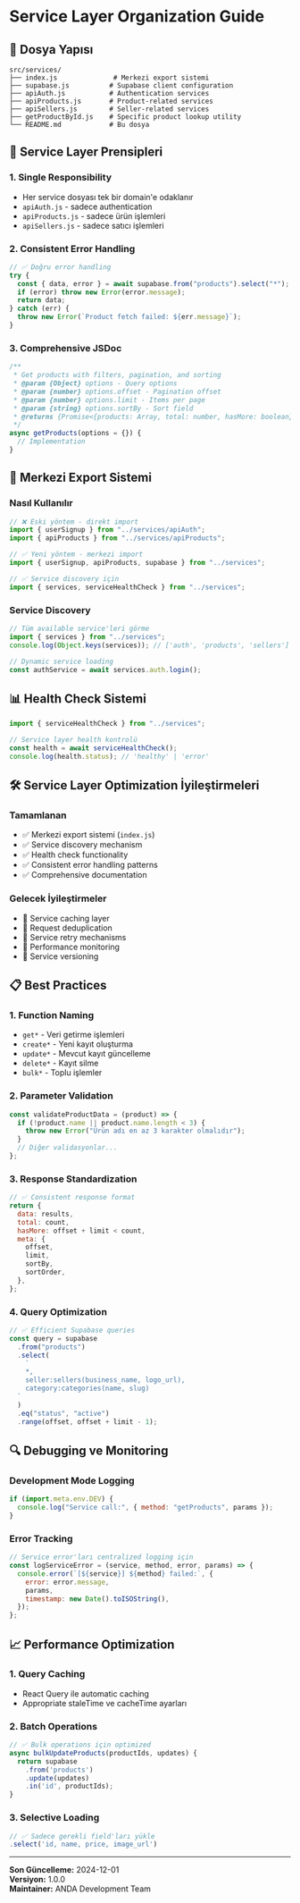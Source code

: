 # Service Layer Organization Guide

## 📁 Dosya Yapısı

```
src/services/
├── index.js              # Merkezi export sistemi
├── supabase.js          # Supabase client configuration
├── apiAuth.js           # Authentication services
├── apiProducts.js       # Product-related services
├── apiSellers.js        # Seller-related services
├── getProductById.js    # Specific product lookup utility
└── README.md            # Bu dosya
```

## 🎯 Service Layer Prensipleri

### 1. Single Responsibility

- Her service dosyası tek bir domain'e odaklanır
- `apiAuth.js` - sadece authentication
- `apiProducts.js` - sadece ürün işlemleri
- `apiSellers.js` - sadece satıcı işlemleri

### 2. Consistent Error Handling

```javascript
// ✅ Doğru error handling
try {
  const { data, error } = await supabase.from("products").select("*");
  if (error) throw new Error(error.message);
  return data;
} catch (err) {
  throw new Error(`Product fetch failed: ${err.message}`);
}
```

### 3. Comprehensive JSDoc

```javascript
/**
 * Get products with filters, pagination, and sorting
 * @param {Object} options - Query options
 * @param {number} options.offset - Pagination offset
 * @param {number} options.limit - Items per page
 * @param {string} options.sortBy - Sort field
 * @returns {Promise<{products: Array, total: number, hasMore: boolean}>}
 */
async getProducts(options = {}) {
  // Implementation
}
```

## 🔄 Merkezi Export Sistemi

### Nasıl Kullanılır

```javascript
// ❌ Eski yöntem - direkt import
import { userSignup } from "../services/apiAuth";
import { apiProducts } from "../services/apiProducts";

// ✅ Yeni yöntem - merkezi import
import { userSignup, apiProducts, supabase } from "../services";

// ✅ Service discovery için
import { services, serviceHealthCheck } from "../services";
```

### Service Discovery

```javascript
// Tüm available service'leri görme
import { services } from "../services";
console.log(Object.keys(services)); // ['auth', 'products', 'sellers']

// Dynamic service loading
const authService = await services.auth.login();
```

## 📊 Health Check Sistemi

```javascript
import { serviceHealthCheck } from "../services";

// Service layer health kontrolü
const health = await serviceHealthCheck();
console.log(health.status); // 'healthy' | 'error'
```

## 🛠️ Service Layer Optimization İyileştirmeleri

### Tamamlanan

- ✅ Merkezi export sistemi (`index.js`)
- ✅ Service discovery mechanism
- ✅ Health check functionality
- ✅ Consistent error handling patterns
- ✅ Comprehensive documentation

### Gelecek İyileştirmeler

- 🔄 Service caching layer
- 🔄 Request deduplication
- 🔄 Service retry mechanisms
- 🔄 Performance monitoring
- 🔄 Service versioning

## 📋 Best Practices

### 1. Function Naming

- `get*` - Veri getirme işlemleri
- `create*` - Yeni kayıt oluşturma
- `update*` - Mevcut kayıt güncelleme
- `delete*` - Kayıt silme
- `bulk*` - Toplu işlemler

### 2. Parameter Validation

```javascript
const validateProductData = (product) => {
  if (!product.name || product.name.length < 3) {
    throw new Error("Ürün adı en az 3 karakter olmalıdır");
  }
  // Diğer validasyonlar...
};
```

### 3. Response Standardization

```javascript
// ✅ Consistent response format
return {
  data: results,
  total: count,
  hasMore: offset + limit < count,
  meta: {
    offset,
    limit,
    sortBy,
    sortOrder,
  },
};
```

### 4. Query Optimization

```javascript
// ✅ Efficient Supabase queries
const query = supabase
  .from("products")
  .select(
    `
    *,
    seller:sellers(business_name, logo_url),
    category:categories(name, slug)
  `
  )
  .eq("status", "active")
  .range(offset, offset + limit - 1);
```

## 🔍 Debugging ve Monitoring

### Development Mode Logging

```javascript
if (import.meta.env.DEV) {
  console.log("Service call:", { method: "getProducts", params });
}
```

### Error Tracking

```javascript
// Service error'ları centralized logging için
const logServiceError = (service, method, error, params) => {
  console.error(`[${service}] ${method} failed:`, {
    error: error.message,
    params,
    timestamp: new Date().toISOString(),
  });
};
```

## 📈 Performance Optimization

### 1. Query Caching

- React Query ile automatic caching
- Appropriate staleTime ve cacheTime ayarları

### 2. Batch Operations

```javascript
// ✅ Bulk operations için optimized
async bulkUpdateProducts(productIds, updates) {
  return supabase
    .from('products')
    .update(updates)
    .in('id', productIds);
}
```

### 3. Selective Loading

```javascript
// ✅ Sadece gerekli field'ları yükle
.select('id, name, price, image_url')
```

---

**Son Güncelleme:** 2024-12-01  
**Versiyon:** 1.0.0  
**Maintainer:** ANDA Development Team

